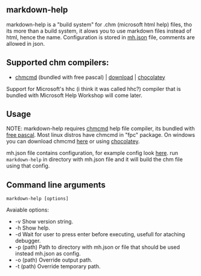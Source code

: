 

## markdown-help

markdown-help is a "build system" for .chm (microsoft html help) files, tho its more than a build system, it alows you to use markdown files instead of html, hence the name.
Configuration is stored in [mh.json](mh.json) file, comments are allowed in json.


## Supported chm compilers:

- [chmcmd](https://wiki.freepascal.org/htmlhelp_compiler) (bundled with free pascal) | [download](https://www.freepascal.org/download.html) | [chocolatey](https://community.chocolatey.org/packages/freepascal)

Support for Microsoft's hhc (i think it was called hhc?) compiler that is bundled with Microsoft Help Workshop will come later.


## Usage

NOTE: markdown-help requires [chmcmd](https://wiki.freepascal.org/htmlhelp_compiler) help file compiler, its bundled with [free pascal](https://www.freepascal.org/download.html).
Most linux distros have chmcmd in "fpc" package.
On windows you can download chmcmd [here](https://www.freepascal.org/download.html) or using [chocolatey](https://community.chocolatey.org/packages/freepascal).


mh.json file contains configuration, for example config look [here](mh.json).
run `markdown-help` in directory with mh.json file and it will build the chm file using that config.


## Command line arguments

`markdown-help [options]`

Avaiable options:
- -v            Show version string.
- -h            Show help.
- -d            Wait for user to press enter before executing, usefull for ataching debugger.
- -p (path)     Path to directory with mh.json or file that should be used instead mh.json as config.
- -o (path)     Override output path.
- -t (path)     Override temporary path.